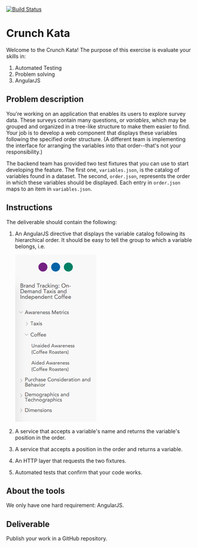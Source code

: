 [![Build Status](https://travis-ci.org/dvidsilva/crunch-kata.svg?branch=master)](https://travis-ci.org/dvidsilva/crunch-kata)

# Crunch Kata

Welcome to the Crunch Kata! The purpose of this exercise is evaluate your
skills in:

1. Automated Testing
2. Problem solving
3. AngularJS

## Problem description

You're working on an application that enables its users to explore survey data.
These surveys contain many questions, or *variables*, which may be grouped and
organized in a tree-like structure to make them easier to find. Your job is to
develop a web component that displays these variables following the specified
order structure. (A different team is implementing the interface for arranging
the variables into that order--that's not your responsibility.)

The backend team has provided two test fixtures that you can use to start
developing the feature. The first one, `variables.json`, is the catalog of
variables found in a dataset. The second, `order.json`, represents the order in
which these variables should be displayed. Each entry in `order.json` maps to
an item in `variables.json`.

## Instructions

The deliverable should contain the following:

1. An AngularJS directive that displays the variable catalog following its
   hierarchical order. It should be easy to tell the group to which a variable
   belongs, i.e.

    ![HVL](hvl.png)

2. A service that accepts a variable's name and returns the variable's position
   in the order.
3. A service that accepts a position in the order and returns a variable.
4. An HTTP layer that requests the two fixtures.
5. Automated tests that confirm that your code works.

## About the tools

We only have one hard requirement: AngularJS.

## Deliverable

Publish your work in a GitHub repository.
